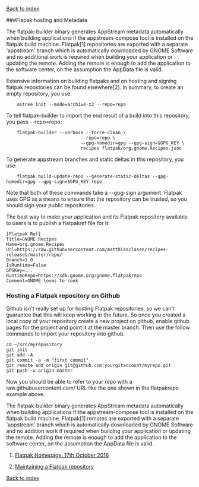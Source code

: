 [Back to index](how-to-package-a-desktop-application.md) 

###Flapak hosting and Metadata

The flatpak-builder binary generates AppStream metadata automatically when building applications if the appstream-compose tool is installed on the flatpak build machine. Flatpak[1] repositories are exported with a separate ‘appstream’ branch which is automatically downloaded by GNOME Software and no additional work is required when building your application or updating the remote. Adding the remote is enough to add the application to the software center, on the assumption the AppData file is valid.

Extensive information on building flatpaks and on hosting and signing flatpak repostories can be found elsewhere[2].
In summary, to create an empty repository, you use:

        ostree init --mode=archive-z2 --repo=repo

To tell flatpak-builder to import the end result of a build into this repository, you pass --repo=repo:
        
        flatpak-builder --verbose --force-clean \
                                --repo=repo \
                                --gpg-homedir=gpg --gpg-sign=$GPG_KEY \
                                recipes flatpak/org.gnome.Recipes.json

To generate appstream branches and static deltas in this repository, you use:

        flatpak build-update-repo --generate-static-deltas --gpg-homedir=gpg --gpg-sign=$GPG_KEY repo

Note that both of these commands take a --gpg-sign argument. Flatpak uses GPG as a means to ensure that the repository
can be trusted, so you should sign your public repositories.

The best way to make your application and its Flatpak repository available to users is to publish a flatpakref file for it:
	
	[Flatpak Ref]
	Title=GNOME Recipes
	Name=org.gnome.Recipes
	Url=https://raw.githubusercontent.com/matthiasclasen/recipes-releases/master/repo/
	Branch=1.0
	IsRuntime=False
	GPGKey=...
	RuntimeRepo=https://sdk.gnome.org/gnome.flatpakrepo
	Comment=GNOME loves to cook

### Hosting a Flatpak repository on Github
Github isn't really set up for hosting Flatpak repositories, so we can't guarantee that this will keep working in the future. So once you created a local copy of your repository create a new project on github, enable github pages for the project and point it at the master branch.
Then use the follow commands to import your repository into github.

	cd ~/src/myrepository
	git init
	git add -A
	git commit -a -m "first commit"
	git remote add origin git@github.com:yourgitaccount/myrepo.git
	git push -u origin master

Now you should be able to refer to your repo with a raw.githubusercontent.com/ URL like the one shown in the flatpakrepo
example above.

The flatpak-builder binary generates AppStream metadata automatically when building applications if the appstream-compose tool is installed on the flatpak build machine. Flatpak[1] remotes are exported with a separate ‘appstream’ branch which is automatically downloaded by GNOME Software and no addition work if required when building your application or updating the remote. Adding the remote is enough to add the application to the software center, on the assumption the AppData file is valid.

1. [Flatpak Homepage: 17th October 2016](http://flatpak.org/)

2. [Maintaining a Flatpak repository](https://blogs.gnome.org/alexl/2017/02/10/maintaining-a-flatpak-repository/)

[Back to index](how-to-package-a-desktop-application.md) 